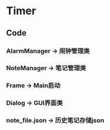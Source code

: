 # Timer

## Code
  ### AlarmManager -> 闹钟管理类
  ### NoteManager -> 笔记管理类
  ### Frame -> Main启动
  ### Dialog -> GUI界面类
  ### note_file.json -> 历史笔记存储json
  
